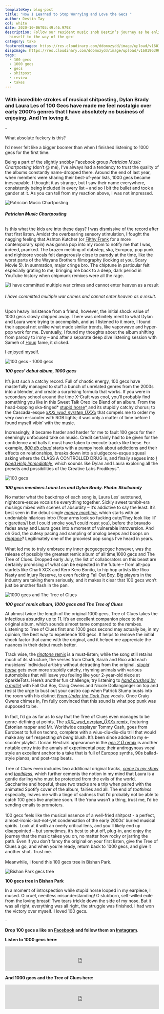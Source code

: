 ```yaml
---
templateKey: blog-post
title: "How I Learned to Stop Worrying and Love the Gecs "
author: Destin Tay
col: white
date: 2020-10-06T05:49:46.979Z
description: Follow our resident music snob Destin’s journey as he enlightens
  himself to the way of the gec!
category: take
featuredimageo: https://res.cloudinary.com/ddomozydd/image/upload/v1601963903/gecsbanner_qesl8h.jpg
dispImage: https://res.cloudinary.com/ddomozydd/image/upload/v1601963903/gecscard_g91hx7.jpg
tags:
  - 100 gecs
  - 1000 gecs
  - gecs
  - shitpost
  - review
  - takes
---
```

### With incredible strokes of musical shitposting, Dylan Brady and Laura Les of 100 Gecs have made me feel nostalgic over early 2000’s genres that I have absolutely no business of enjoying. And I’m loving it.

\-

What absolute fuckery is this?

I’d never felt like a bigger boomer than when I finished listening to 1000 gecs for the first time.

Being a part of the slightly snobby Facebook group *Patrician Music Chartposting* (don’t @ me), I’ve always had a tendency to trust the quality of the albums constantly name-dropped there. Around the end of last year, when members were sharing their best-of-year lists, 1000 gecs became inescapable. I thought it as strange, but I saw their name everywhere, consistently being included in every list – and so I bit the bullet and took a gander at it. As you can tell from my reaction above, I was not impressed.

![Patrician Music Chartposting](https://res.cloudinary.com/ddomozydd/image/upload/v1601965638/chartposting_fms5eo.jpg "Patrician Music Chartposting")

###### ***Patrician Music Chartposting***

Is this what the kids are into these days? I was dismissive of the record after that first listen. Amidst the overbearing sensory stimulation, I fought the nagging feeling that Ashton Kutcher (or [Filthy Frank](https://youtu.be/H6iefP8lf3o) for a more contemporary spin) was gonna pop into my room to notify me that I was, indeed, pranked. The brazen melding of dubstep, ska, Europop, pop punk and nightcore vocals felt dangerously close to parody at the time, like the worst parts of the Wayans Brothers filmography (looking at you, Scary Movie 5). In summation, major cringe bro. The chiptune in particular felt especially grating to me; bringing me back to a deep, dark period in YouTube history when chipmunk remixes were all the rage.

![I have committed multiple war crimes and cannot enter heaven as a result](https://res.cloudinary.com/ddomozydd/image/upload/v1601963985/alvinandthechipmunks_lvraeg.jpg "I have committed multiple war crimes and cannot enter heaven as a result")

###### *I have committed multiple war crimes and cannot enter heaven as a result.*

Upon heavy insistence from a friend, however, the initial shock value of 1000 gecs slowly chipped away. There was definitely merit to what Dylan and Laura were trying to accomplish, and as I listened to it more, I found their appeal not unlike what made similar trends, like vaporwave and hyper-pop work for me. Eventually, I found my thoughts about the album shifting from parody to irony – and after a separate deep dive listening session with Sameh of [Houg](https://open.spotify.com/album/2nqS2I1PQN8rJ58df3kPMZ?si=k3u1yUBMRKCHcTEFsPKe1g) fame, it clicked.

I enjoyed myself.

![100 gecs - 1000 gecs](https://res.cloudinary.com/ddomozydd/image/upload/v1601964436/100gecs_ddxxtd.jpg "100 gecs - 1000 gecs")

***100 gecs' debut album, 1000 gecs***\
\
It’s just such a catchy record. Full of chaotic energy, 100 gecs have masterfully managed to stuff a bunch of unrelated genres from the 2000s into a blender, and create a surprising formula that works. If you were in secondary school around the time X-Craft was cool, you’ll probably find something you like in this Sweet Talk Oreo Ice Blend of an album. From the head-bopping ska-tinged* [stupid horse](https://open.spotify.com/track/23Dapn8107GgxvXDIsPwWm?si=IsS1Oa9NQmiBljD8eBB8uQ)* and its stupidly catchy chorus; to the Cascada-esque *[xXXi_wud\_nvrstøp\_ÜXXx](https://open.spotify.com/track/7vaFuClNKe02pjKYbXEJ46?si=MOlS01L4SqmF8B-PBFt3eg)* that compels me to order my very own e-scooter with RGB lights; it was only a matter of time before I found myself vibin’ with the music.

Increasingly, it became harder and harder for me to fault 100 gecs for their seemingly unfocused take on music. Credit certainly had to be given for the confidence and balls it must have taken to execute tracks like these. For example, *[800 db cloud](https://open.spotify.com/track/2MLuFz9Y3Vg3PF0Yf93M5c?si=Jp0TEL19QTGkgAhEWkcqPA)* starts with a pumpy hook about addictions and their effects on relationships, breaks down into a sludgecore-esque squeal asking where the CLASS A CONTROLLED DRUG is, and finally segues into *[I Need Help Immediately](https://open.spotify.com/track/5U5k9RioW2s5hCU3sT8pP7?si=fodLWavAQD-aXFTZ5TNjUQ)*, which sounds like Dylan and Laura exploring all the presets and possibilities of the Creative Labs Prodikeys™.

![100 gecs ](https://res.cloudinary.com/ddomozydd/image/upload/v1601964617/100gecsband_admcip.jpg "100 gecs")

***100 gecs members Laura Les and Dylan Brady. Photo: Skullcandy***

No matter what the backdrop of each song is, Laura Les’ autotuned, nightcore-esque vocals tie everything together. Sickly sweet tumblr-era musings mixed with scenes of absurdity – it’s addictive to say the least. It’s best seen in the debut single *[money machine](https://open.spotify.com/track/61bwFjzXGG1x2aZsANdLyl?si=nMHDJZ9oSiW5Hn7XBRVg9g)*, which starts with an undeniably hilarious intro (Your arms look so fucking cute/They look like lil’ cigarettes/I bet I could smoke you/I could roast you), before the bravado fades away and Laura goes into a moment of vulnerable introversion. And oh God, the cutesy pacing and sampling of analog beeps and boops on *[ringtone](https://open.spotify.com/track/3VHiIVQe8Sc6gtSsTp3pDz?si=nOExz6x0Qx-7bFYnm-5udg)*? Legitimately one of the grooviest pop songs I’ve heard in years.\
\
What led me to truly embrace my inner gecgecgecgec however, was the release of possibly the greatest remix album of all time,1000 gecs and The Tree of Clues. Dropped early July, the list of collaborators on this beast are certainly promising of what can be expected in the future – from alt-pop starlets like Charli XCX and Kero Kero Bonito, to hip hop artists like Rico Nasty and Injury Reserve, to even fucking Fall Out Boy. Big players in the industry are taking them seriously, and it makes it clear that 100 gecs won’t just be another flash in the pan.

![1000 gecs and The Tree of Clues](https://res.cloudinary.com/ddomozydd/image/upload/v1601964921/TreeOfClues_w8u2bd.jpg "1000 gecs and The Tree of Clues")

***100 gecs' remix album, 1000 gecs and The Tree of Clues***

At almost twice the length of the original 1000 gecs, Tree of Clues takes the infectious absurdity up to 11. It’s an excellent companion piece to the original album, which sounds almost tame compared to the remixes. Listening to Tree of Clues first and 1000 gecs second may actually be, in my opinion, the best way to experience 100 gecs. It helps to remove the initial shock factor that came with the original, and it helped me appreciate the nuances in their debut much better.

Track wise, the [*ringtone* remix](https://open.spotify.com/track/2T93MtJuKMzcGRTR8fdizV?si=CKF0vm-KTGSB-gRo5sKJsg) is a must-listen; while the song still retains much of its structure, the verses from Charli, Sarah and Rico add each musicians’ individual artistry without detracting from the original. *[stupid horse](https://open.spotify.com/track/0aV4YQ18bZ9qt0PDUZIDSz?si=13PVxNARTMe9Yj2SrcUNkQ)* gets even more stupidly catchy, rhyming animals with various automobiles that will leave you feeling like your 2-year-old niece at SparkleTots. Here’s another fun challenge; try listening to *[hand crushed by a mallet](https://open.spotify.com/track/5Mm2CJzNRiICC5MWRWQnBo?si=vR6j0CHwTn-bFG7yZ8tm8g)* with Fall Out Boy, Craig Owens and Nicole Dollanganger on top and resist the urge to bust out your castro cap when Patrick Stump busts into the room with his distinct *[From Under the Cork Tree](https://open.spotify.com/album/5nkUSlIhtoJZMOUlB0sNCp?si=aN2LMrqWR5aIqU3ZTyBT2w)* vocals. Once Craig Owens chimes in, I’m fully convinced that this sound is what pop punk was supposed to be.\
\
In fact, I’d go as far as to say that the Tree of Clues even manages to be genre-defining at points. The [*xXXi_wud\_nvrstøp\_ÜXXx* remix](https://open.spotify.com/track/3bz4WlzYw6XatcaTIh0zGX?si=nlOKA6T_QLebOPr4xMsKIg), featuring Estonian rapper and Mr. Worldwide cosplayer Tommy Cash, goes from Eurobeat to full on techno, complete with a wiuu-diu-diu-diu trill that would make any self respecting *ah beng* blush. It’s been since added to my e-scooter playlist. Dorian Electra’s appearance in the [*gec 2 Ü* remix](https://open.spotify.com/track/4FeBA1bxkUae1aDsplsmrv?si=UQ81Vvk-SsKiIkTm9iLgOQ) is another notable entry into the annals of experimental pop; their androgynous vocal style an excellent anchor to a take that is full of Europop synths, 90s ballad-style pianos, and post-trap beats.\
\
Tree of Clues even includes two additional original tracks, *[came to my show](https://open.spotify.com/track/4F6GREUxCHAw1m2Hj1b1rd?si=R8hC0IQTTv6DtdG-93Zwsw)* and *[toothless](https://open.spotify.com/track/4u2jCma9zHR59lfKxBIOoy?si=jS2Ramr2SUe-jlKsYOtAew)*, which further cements the notion in my mind that Laura is a gentle darling who must be protected from the evils of the world. Saccharine and hopeful, these two tracks are a trip when paired with the animated Spotify cover of the album, fairies and all. The end of *toothless* especially, leaves me with a tinge of sadness that I’d probably not be able to catch 100 gecs live anytime soon. If the ‘rona wasn’t a thing, trust me, I’d be sending emails to promoters.\
\
100 gecs feels like the musical essence of a well-fried shitpost - a perfect, almost-ironic-but-not-yet condensation of the early 2000s’ buried musical spirits. Look at it with an overly critical lens, and you’ll likely end up disappointed – but sometimes, it’s best to shut off, plug-in, and enjoy the journey that the music takes you on, no matter how rocky or jarring the path. Even if you don’t fancy the original on your first listen, give the Tree of Clues a go, and when you’re ready, return back to 1000 gecs, and give it another shot. Trust me.\
\
Meanwhile, I found this 100 gecs tree in Bishan Park.

![Bishan Park gecs tree](https://res.cloudinary.com/ddomozydd/image/upload/v1601964224/bishangecstree_sjpusg.jpg "Bishan Park gecs tree")

**100 gecs tree in Bishan Park**

In a moment of introspection while stupid horse looped in my earpiece, I mused. O cruel, needless misunderstanding! O stubborn, self-willed exile from the loving breast! Two tears trickle down the side of my nose. But it was all right, everything was all right, the struggle was finished. I had won the victory over myself. I loved 100 gecs.

\-

**Drop 100 gecs a like on [Facebook](https://www.facebook.com/100-gecs-105422244201666) and follow them on [Instagram](https://www.instagram.com/100gecs/).**

**Listen to 1000 gecs here:**

<iframe src="https://open.spotify.com/embed/album/2uhB1KivbFnlkARpbd0Cvu" width="100%" height="80" frameborder="0" allowtransparency="true" allow="encrypted-media"></iframe>

**And 1000 gecs and the Tree of Clues here:**

<iframe src="https://open.spotify.com/embed/album/0qnExDZfz0kVeBjixPsyjS" width="100%" height="80" frameborder="0" allowtransparency="true" allow="encrypted-media"></iframe>